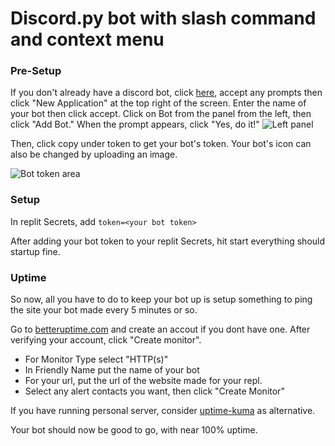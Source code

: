 # Discord.py bot with slash command and context menu

### Pre-Setup

If you don't already have a discord bot, click [here](https://discordapp.com/developers/), accept any prompts then click "New Application" at the top right of the screen.  Enter the name of your bot then click accept.  Click on Bot from the panel from the left, then click "Add Bot."  When the prompt appears, click "Yes, do it!" 
![Left panel](https://i.imgur.com/hECJYWK.png)

Then, click copy under token to get your bot's token. Your bot's icon can also be changed by uploading an image.

![Bot token area](https://i.imgur.com/da0ktMC.png)

### Setup

In replit Secrets, add `token=<your bot token>`

After adding your bot token to your replit Secrets, hit start everything should startup fine.

### Uptime

So now, all you have to do to keep your bot up is setup something to ping the site your bot made every 5 minutes or so.

Go to [betteruptime.com](https://betteruptime.com/) and create an accout if you dont have one.  After verifying your account, click "Create monitor".

+ For Monitor Type select "HTTP(s)"
+ In Friendly Name put the name of your bot
+ For your url, put the url of the website made for your repl.
+ Select any alert contacts you want, then click "Create Monitor" 

If you have running personal server, consider [uptime-kuma](https://github.com/louislam/uptime-kuma) as alternative.

Your bot should now be good to go, with near 100% uptime.



